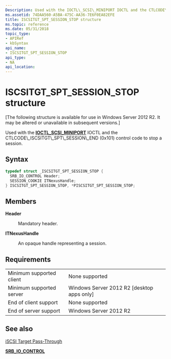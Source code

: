```yaml
---
Description: Used with the IOCTL\_SCSI\_MINIPORT IOCTL and the CTLCODE\_ISCSITGT\_SPT\_SESSION\_END (0x101) control code to stop a session.
ms.assetid: 74DAA560-A5BA-475C-AA36-7E6F0EA82EFE
title: ISCSITGT_SPT_SESSION_STOP structure
ms.topic: reference
ms.date: 05/31/2018
topic_type: 
- APIRef
- kbSyntax
api_name: 
- ISCSITGT_SPT_SESSION_STOP
api_type: 
- NA
api_location: 
---
```


# ISCSITGT\_SPT\_SESSION\_STOP structure

\[The following structure is available for use in Windows Server 2012 R2. It may be altered or unavailable in subsequent versions.\]

Used with the [**IOCTL\_SCSI\_MINIPORT**](https://msdn.microsoft.com/en-us/library/Ff560512(v=VS.85).aspx) IOCTL and the CTLCODE\_ISCSITGT\_SPT\_SESSION\_END (0x101) control code to stop a session.

## Syntax


```C++
typedef struct _ISCSITGT_SPT_SESSION_STOP {
  SRB_IO_CONTROL Header;
  SESSION_COOKIE ITNexusHandle;
} ISCSITGT_SPT_SESSION_STOP, *PISCSITGT_SPT_SESSION_STOP;
```



## Members

<dl> <dt>

**Header**
</dt> <dd>

Mandatory header.

</dd> <dt>

**ITNexusHandle**
</dt> <dd>

An opaque handle representing a session.

</dd> </dl>

## Requirements



|                                     |                                                         |
|-------------------------------------|---------------------------------------------------------|
| Minimum supported client<br/> | None supported<br/>                               |
| Minimum supported server<br/> | Windows Server 2012 R2 \[desktop apps only\]<br/> |
| End of client support<br/>    | None supported<br/>                               |
| End of server support<br/>    | Windows Server 2012 R2<br/>                       |



## See also

<dl> <dt>

[iSCSI Target Pass-Through](iscsi-target-pass-through.md)
</dt> <dt>

[**SRB\_IO\_CONTROL**](https://msdn.microsoft.com/en-us/library/Ff566339(v=VS.85).aspx)
</dt> </dl>

 

 




